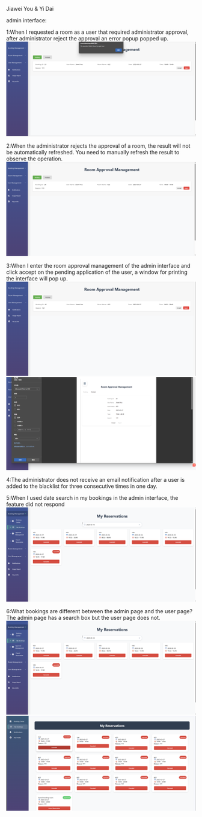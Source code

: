 Jiawei You & Yi Dai

admin interface:

1:When I requested a room as a user that required administrator approval, after administrator reject the approval  an error popup popped up.
![alt text](TestImages/image-12.png)

2:When the administrator rejects the approval of a room, the result will not be automatically refreshed. You need to manually refresh the result to observe the operation.
![alt text](TestImages/image-13.png)

3:When I enter the room approval management of the admin interface and click accept on the pending application of the user, a window for printing the interface will pop up.
![alt text](TestImages/image-14.png)
![alt text](TestImages/image-15.png)

4:The administrator does not receive an email notification after a user is added to the blacklist for three consecutive times in one day.

5:When I used date search in my bookings in the admin interface, the feature did not respond
![alt text](TestImages/image-16.png)

6:What bookings are different between the admin page and the user page? The admin page has a search box but the user page does not.
![alt text](TestImages/image-16.png) ![alt text](TestImages/image-17.png)